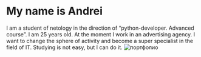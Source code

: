 # My name is Andrei 
I am a student of netology in the direction of “python-developer. Advanced course”.
I am 25 years old. At the moment I work in an advertising agency. I want to change the sphere of activity and become a super specialist in the field of IT. Studying is not easy, but I can do it.
![портфолио](https://github.com/user-attachments/assets/c726f53a-a464-4407-8fe4-e7d81c707bd3)
